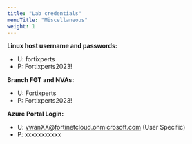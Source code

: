 ```yaml
---
title: "Lab credentials"
menuTitle: "Miscellaneous"
weight: 1
---
```



**Linux host username and passwords:**

- U:  fortixperts
- P:  Fortixperts2023!
 
**Branch FGT and NVAs:**

- U:  Fortixperts
- P:  Fortixperts2023!
 
**Azure Portal Login:**

- U:  vwanXX@fortinetcloud.onmicrosoft.com  (User Specific) 
- P:  xxxxxxxxxxx
